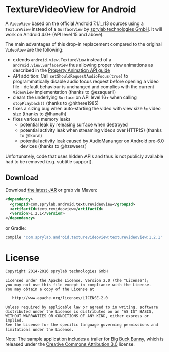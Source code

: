 TextureVideoView for Android
============================

A `VideoView` based on the official Android 7.1.1_r13 sources using a `TextureView` instead of a `SurfaceView` by [sprylab technologies GmbH][1]. It will work on Android 4.0+ (API level 15 and above).

The main advantages of this drop-in replacement compared to the original `VideoView` are the following:

* extends `android.view.TextureView` instead of a `android.view.SurfaceView` thus allowing proper view animations as described in the [Property Animation API guide][2]
* API addition: Call `setShouldRequestAudioFocus(true)` to programmatically disable audio focus request before opening a video file -
  default behaviour is unchanged and complies with the current `VideoView` implementation (thanks to @ezaquarii)
* clears the underlying `Surface` on API level 16+ when calling `stopPlayback()` (thanks to @hithere1985)
* fixes a sizing bug when auto-starting the video with view size != video size (thanks to @lhunath)
* fixes various memory leaks
  * potential leak by releasing surface when destroyed
  * potential activity leak when streaming videos over HTTP(S) (thanks to @koral)
  * potential activity leak caused by AudioMananger on Android pre-6.0 devices (thanks to @hzsweers)

Unfortunately, code that uses hidden APIs and thus is not publicly available had to be removed (e.g. subtitle support).

Download
--------

Download [the latest JAR][3] or grab via Maven:
```xml
<dependency>
  <groupId>com.sprylab.android.texturevideoview</groupId>
  <artifactId>texturevideoview</artifactId>
  <version>1.2.1</version>
</dependency>
```
or Gradle:
```groovy
compile 'com.sprylab.android.texturevideoview:texturevideoview:1.2.1'
```

License
=======

    Copyright 2014-2016 sprylab technologies GmbH

    Licensed under the Apache License, Version 2.0 (the "License");
    you may not use this file except in compliance with the License.
    You may obtain a copy of the License at

       http://www.apache.org/licenses/LICENSE-2.0

    Unless required by applicable law or agreed to in writing, software
    distributed under the License is distributed on an "AS IS" BASIS,
    WITHOUT WARRANTIES OR CONDITIONS OF ANY KIND, either express or implied.
    See the License for the specific language governing permissions and
    limitations under the License.

Note: The sample application includes a trailer for [Big Buck Bunny][4], which is released under the [Creative Commons Attribution 3.0][5] license.

 [1]: https://sprylab.com
 [2]: https://developer.android.com/guide/topics/graphics/prop-animation.html
 [3]: http://repository.sonatype.org/service/local/artifact/maven/redirect?r=central-proxy&g=com.sprylab.android.texturevideoview&a=texturevideoview&v=LATEST
 [4]: http://www.bigbuckbunny.org
 [5]: http://creativecommons.org/licenses/by/3.0/

